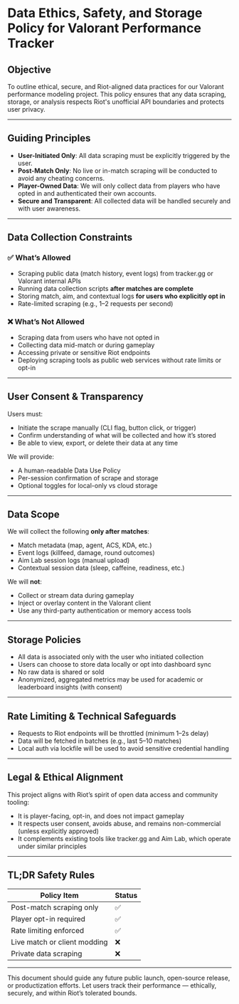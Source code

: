 # Data Ethics, Safety, and Storage Policy for Valorant Performance Tracker

## Objective
To outline ethical, secure, and Riot-aligned data practices for our Valorant performance modeling project. This policy ensures that any data scraping, storage, or analysis respects Riot's unofficial API boundaries and protects user privacy.

---

## Guiding Principles

- **User-Initiated Only**: All data scraping must be explicitly triggered by the user.
- **Post-Match Only**: No live or in-match scraping will be conducted to avoid any cheating concerns.
- **Player-Owned Data**: We will only collect data from players who have opted in and authenticated their own accounts.
- **Secure and Transparent**: All collected data will be handled securely and with user awareness.

---

## Data Collection Constraints

### ✅ What’s Allowed
- Scraping public data (match history, event logs) from tracker.gg or Valorant internal APIs
- Running data collection scripts **after matches are complete**
- Storing match, aim, and contextual logs **for users who explicitly opt in**
- Rate-limited scraping (e.g., 1–2 requests per second)

### ❌ What’s Not Allowed
- Scraping data from users who have not opted in
- Collecting data mid-match or during gameplay
- Accessing private or sensitive Riot endpoints
- Deploying scraping tools as public web services without rate limits or opt-in

---

## User Consent & Transparency

Users must:
- Initiate the scrape manually (CLI flag, button click, or trigger)
- Confirm understanding of what will be collected and how it’s stored
- Be able to view, export, or delete their data at any time

We will provide:
- A human-readable Data Use Policy
- Per-session confirmation of scrape and storage
- Optional toggles for local-only vs cloud storage

---

## Data Scope

We will collect the following **only after matches**:
- Match metadata (map, agent, ACS, KDA, etc.)
- Event logs (killfeed, damage, round outcomes)
- Aim Lab session logs (manual upload)
- Contextual session data (sleep, caffeine, readiness, etc.)

We will **not**:
- Collect or stream data during gameplay
- Inject or overlay content in the Valorant client
- Use any third-party authentication or memory access tools

---

## Storage Policies

- All data is associated only with the user who initiated collection
- Users can choose to store data locally or opt into dashboard sync
- No raw data is shared or sold
- Anonymized, aggregated metrics may be used for academic or leaderboard insights (with consent)

---

## Rate Limiting & Technical Safeguards

- Requests to Riot endpoints will be throttled (minimum 1–2s delay)
- Data will be fetched in batches (e.g., last 5–10 matches)
- Local auth via lockfile will be used to avoid sensitive credential handling

---

## Legal & Ethical Alignment

This project aligns with Riot’s spirit of open data access and community tooling:
- It is player-facing, opt-in, and does not impact gameplay
- It respects user consent, avoids abuse, and remains non-commercial (unless explicitly approved)
- It complements existing tools like tracker.gg and Aim Lab, which operate under similar principles

---

## TL;DR Safety Rules
| Policy Item | Status |
|-------------|--------|
| Post-match scraping only | ✅ |
| Player opt-in required | ✅ |
| Rate limiting enforced | ✅ |
| Live match or client modding | ❌ |
| Private data scraping | ❌ |

---

This document should guide any future public launch, open-source release, or productization efforts. Let users track their performance — ethically, securely, and within Riot’s tolerated bounds.


